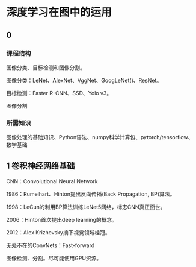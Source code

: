 # 深度学习在图中的运用

## 0

### 课程结构

图像分类、目标检测和图像分割。

图像分类：LeNet、AlexNet、VggNet、GoogLeNet()、ResNet。

目标检测：Faster R-CNN、SSD、Yolo v3。

图像分割

### 所需知识

图像处理的基础知识、Python语法、numpy科学计算包、pytorch/tensorflow、数学基础

## 1 卷积神经网络基础

CNN：Convolutional Neural Network

1986：Rumelhart、Hinton提出反向传播(Back Propagation, BP)算法。

1998：LeCun的利用BP算法训练LeNet5网络，标志CNN真正面世。

2006：Hinton首次提出deep learning的概念。

2012：Alex Krizhevsky摘下视觉领域桂冠。

无处不在的ConvNets：Fast-forward

图像检测、分割。尽可能使用GPU资源。








